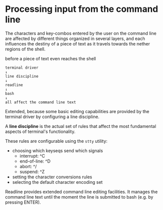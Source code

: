 # Processing input from the command line

The characters and key-combos entered by the user on the command line are affected by different things organized in several layers, and each influences the destiny of a piece of text as it travels towards the nether regions of the shell.

before a piece of text even reaches the shell


```
terminal driver
↓
line discipline
↓
readline
↓
bash
↓
all affect the command line text
```

Extended, because some basic editing capabilities are provided by the terminal driver by configuring a line discipline.

A **line discipline** is the actual set of rules that affect the most fundamental aspects of terminal's functionality.

These rules are configurable using the `stty` utility:
- choosing which keyseqs send which signals
  - interrupt: ^C
  - end-of-line: ^D
  - abort: ^/
  - suspend: ^Z
- setting the character conversions rules
- selecting the default character encoding set


Readline provides extended command line editing facilities. It manages the command line text until the moment the line is submitted to bash (e.g. by pressing ENTER).
